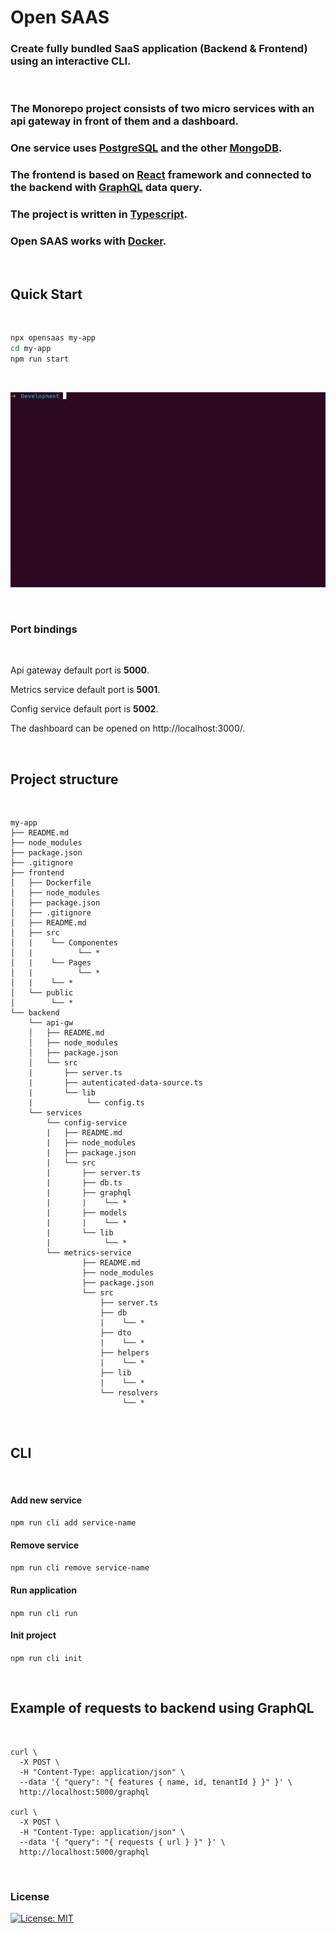 # Open SAAS

### Create fully bundled SaaS application (Backend & Frontend) using an interactive CLI.

<br/>

### The Monorepo project consists of two micro services with an api gateway in front of them and a dashboard.

### One service uses [PostgreSQL](https://www.postgresql.org/) and the other [MongoDB](https://www.mongodb.com/).

### The frontend is based on [React](https://reactjs.org/) framework and connected to the backend with [GraphQL](https://graphql.org/) data query.

### The project is written in [Typescript](https://www.typescriptlang.org/).

### Open SAAS works with [Docker](https://www.docker.com/).

<br/>

## Quick Start

<br/>

```sh
npx opensaas my-app
cd my-app
npm run start
```

<br/>

<p align='center'>
<img src='./npx-opensaas.gif' width='600' alt='npx opensaas my-project'>
</p>

<br/>

### Port bindings

<br/>

Api gateway default port is <b>5000</b>.

Metrics service default port is <b>5001</b>.

Config service default port is <b>5002</b>.

The dashboard can be opened on http://localhost:3000/.

<br/>

## Project structure

<br/>

```
my-app
├── README.md
├── node_modules
├── package.json
├── .gitignore
├── frontend
│   ├── Dockerfile
│   ├── node_modules
│   ├── package.json
│   ├── .gitignore
│   ├── README.md
│   ├── src
│   |    └── Componentes
│   |          └── *
│   |    └── Pages
│   |          └── *
│   |    └── *
│   └── public
│        └── *
└── backend
    └── api-gw
    │   ├── README.md
    │   ├── node_modules
    │   ├── package.json
    │   └── src
    |       ├── server.ts
    |       ├── autenticated-data-source.ts
    |       └── lib
    |            └── config.ts
    └── services
        └── config-service
        |   ├── README.md
        |   ├── node_modules
        |   ├── package.json
        |   └── src
        |       ├── server.ts
        |       ├── db.ts
        |       ├── graphql
        |       |    └── *
        |       ├── models
        |       |    └── *
        |       └── lib
        |            └── *
        └── metrics-service
                ├── README.md
                ├── node_modules
                ├── package.json
                └── src
                    ├── server.ts
                    ├── db
                    |    └── *
                    ├── dto
                    |    └── *
                    ├── helpers
                    |    └── *
                    ├── lib
                    |    └── *
                    └── resolvers
                         └── *

```

<br>

## CLI

<br>

#### Add new service

`npm run cli add service-name`

#### Remove service

`npm run cli remove service-name`

#### Run application

`npm run cli run`

#### Init project

`npm run cli init`

<br/>

## Example of requests to backend using GraphQL

<br>

    curl \
      -X POST \
      -H "Content-Type: application/json" \
      --data '{ "query": "{ features { name, id, tenantId } }" }' \
      http://localhost:5000/graphql

    curl \
      -X POST \
      -H "Content-Type: application/json" \
      --data '{ "query": "{ requests { url } }" }' \
      http://localhost:5000/graphql

<br>

### License

[![License: MIT](https://img.shields.io/badge/License-MIT-blue.svg)](https://opensource.org/licenses/MIT)
